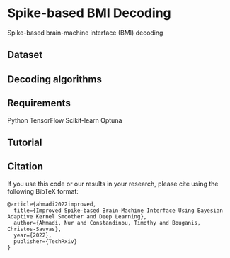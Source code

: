 # Spike-based BMI Decoding
Spike-based brain-machine interface (BMI) decoding

## Dataset

## Decoding algorithms

## Requirements
Python
TensorFlow
Scikit-learn
Optuna

## Tutorial

## Citation

If you use this code or our results in your research, please cite using the following BibTeX format:

```
@article{ahmadi2022improved,
  title={Improved Spike-based Brain-Machine Interface Using Bayesian Adaptive Kernel Smoother and Deep Learning},
  author={Ahmadi, Nur and Constandinou, Timothy and Bouganis, Christos-Savvas},
  year={2022},
  publisher={TechRxiv}
}
```
